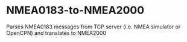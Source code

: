 # NMEA0183-to-NMEA2000
Parses NMEA0183 messages from TCP server (i.e. NMEA simulator or OpenCPN) and translates to NMEA2000
